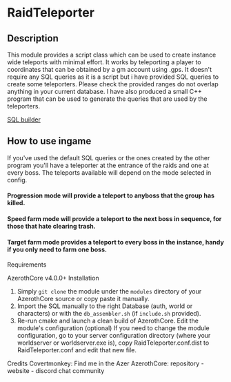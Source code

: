 # RaidTeleporter
## Description
This module provides a script class which can be used to create instance wide teleports with minimal effort.
It works by teleporting a player to coordinates that can be obtained by a gm account using .gps.
It doesn't require any SQL queries as it is a script but i have provided SQL queries to create some teleporters.
Please check the provided ranges do not overlap anything in your current database.
I have also produced a small C++ program that can be used to generate the queries that are used by the teleporters.

[SQL builder](https://github.com/StealthyApe/Raid-Teleporter-SQL-Builder/tree/main "Github page")

## How to use ingame
If you've used the default SQL queries or the ones created by the other program you'll have a teleporter at the entrance of the raids and one at every boss.
The teleports available will depend on the mode selected in config. 

#### Progression mode will provide a teleport to anyboss that the group has killed.
#### Speed farm mode will provide a teleport to the next boss in sequence, for those that hate clearing trash.
#### Target farm mode provides a teleport to every boss in the instance, handy if you only need to farm one boss.


Requirements

AzerothCore v4.0.0+
Installation
1) Simply `git clone` the module under the `modules` directory of your AzerothCore source or copy paste it manually.
2) Import the SQL manually to the right Database (auth, world or characters) or with the `db_assembler.sh` (if `include.sh` provided).
3) Re-run cmake and launch a clean build of AzerothCore.
Edit the module's configuration (optional)
If you need to change the module configuration, go to your server configuration directory (where your worldserver or worldserver.exe is), copy RaidTeleporter.conf.dist to RaidTeleporter.conf and edit that new file.

Credits
Covertmonkey: Find me in the Azer
AzerothCore: repository - website - discord chat community
